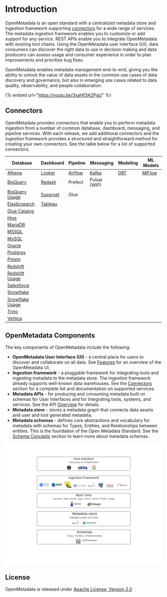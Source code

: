 # Introduction

OpenMetadata is an open standard with a centralized metadata store and ingestion framework supporting [connectors](install/metadata-ingestion/connectors/) for a wide range of services. The metadata ingestion framework enables you to customize or add support for any service. REST APIs enable you to integrate OpenMetadata with existing tool chains. Using the OpenMetadata user interface (UI), data consumers can discover the right data to use in decision making and data producers can assess usage and consumer experience in order to plan improvements and prioritize bug fixes. &#x20;

OpenMetadata enables metadata management end-to-end, giving you the ability to unlock the value of data assets in the common use cases of data discovery and governance, but also in emerging use cases related to data quality, observability, and people collaboration.

{% embed url="https://youtu.be/3xaHf3A2PgU" %}

## Connectors

OpenMetadata provides connectors that enable you to perform metadata ingestion from a number of common database, dashboard, messaging, and pipeline services. With each release, we add additional connectors and the ingestion framework provides a structured and straightforward method for creating your own connectors. See the table below for a list of supported connectors.

| Database                                                      | Dashboard                                       | Pipeline                                       | Messaging                                 | Modeling                 | ML Models                      |
| ------------------------------------------------------------- | ----------------------------------------------- | ---------------------------------------------- | ----------------------------------------- | ------------------------ | ------------------------------ |
| [Athena](openmetadata/connectors/athena.md)                   | [Looker](openmetadata/connectors/looker.md)     | [Airflow](install/metadata-ingestion/airflow/) | [Kafka](openmetadata/connectors/kafka.md) | [DBT](connectors/dbt.md) | [MlFlow](connectors/mlflow.md) |
| [BigQuery](openmetadata/connectors/bigquery.md)               | [Redash](openmetadata/connectors/redash.md)     | Prefect                                        | Pulsar (WIP)                              |                          |                                |
| [BigQuery Usage](openmetadata/connectors/bigquery-usage.md)   | [Superset](openmetadata/connectors/superset.md) | Glue                                           |                                           |                          |                                |
| [Elasticsearch](openmetadata/connectors/elastic-search.md)    | [Tableau](openmetadata/connectors/tableau.md)   |                                                |                                           |                          |                                |
| [Glue Catalog](connectors/glue-catalog.md)                    |                                                 |                                                |                                           |                          |                                |
| [Hive](openmetadata/connectors/hive.md)                       |                                                 |                                                |                                           |                          |                                |
| [MariaDB](connectors/mariadb.md)                              |                                                 |                                                |                                           |                          |                                |
| [MSSQL](openmetadata/connectors/mssql.md)                     |                                                 |                                                |                                           |                          |                                |
| [MySQL](openmetadata/connectors/mysql.md)                     |                                                 |                                                |                                           |                          |                                |
| [Oracle](openmetadata/connectors/oracle.md)                   |                                                 |                                                |                                           |                          |                                |
| [Postgres](openmetadata/connectors/postgres.md)               |                                                 |                                                |                                           |                          |                                |
| [Presto](openmetadata/connectors/presto.md)                   |                                                 |                                                |                                           |                          |                                |
| [Redshift](openmetadata/connectors/redshift.md)               |                                                 |                                                |                                           |                          |                                |
| [Redshift Usage](openmetadata/connectors/redshift-usage.md)   |                                                 |                                                |                                           |                          |                                |
| [Salesforce](openmetadata/connectors/salesforce.md)           |                                                 |                                                |                                           |                          |                                |
| [Snowflake](openmetadata/connectors/snowflake.md)             |                                                 |                                                |                                           |                          |                                |
| [Snowflake Usage](openmetadata/connectors/snowflake-usage.md) |                                                 |                                                |                                           |                          |                                |
| [Trino](openmetadata/connectors/trino.md)                     |                                                 |                                                |                                           |                          |                                |
| [Vertica](openmetadata/connectors/vertica.md)                 |                                                 |                                                |                                           |                          |                                |

## OpenMetadata Components

The key components of OpenMetadata include the following:

* **OpenMetadata User Interface (UI)** - a central place for users to discover and collaborate on all data. See [Features](features.md) for an overview of the OpenMetadata UI.
* **Ingestion framework** - a pluggable framework for integrating tools and ingesting metadata to the metadata store. The ingestion framework already supports well-known data warehouses. See the [Connectors](./#connectors) section for a complete list and documentation on supported services.
* **Metadata APIs** - for producing and consuming metadata built on schemas for User Interfaces and for Integrating tools, systems, and services. See the API [Overview](openmetadata-apis/apis/overview.md) for details.
* **Metadata store** - stores a metadata graph that connects data assets and user and tool generated metadata.
* **Metadata schemas** - defines core abstractions and vocabulary for metadata with schemas for Types, Entities, and Relationships between entities. This is the foundation of the Open Metadata Standard. See the [Schema Concepts](openmetadata-apis/schemas/overview.md) section to learn more about metadata schemas.

![](<.gitbook/assets/openmetadata-overview (1).png>)

## License

OpenMetadata is released under [Apache License, Version 2.0](http://www.apache.org/licenses/LICENSE-2.0)
